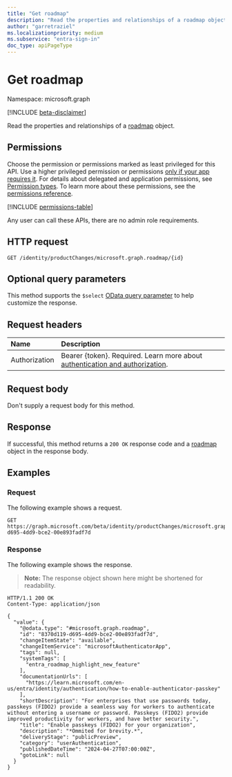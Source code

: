 ```yaml
---
title: "Get roadmap"
description: "Read the properties and relationships of a roadmap object."
author: "garretraziel"
ms.localizationpriority: medium
ms.subservice: "entra-sign-in"
doc_type: apiPageType
---
```


# Get roadmap

Namespace: microsoft.graph

[!INCLUDE [beta-disclaimer](../../includes/beta-disclaimer.md)]

Read the properties and relationships of a [roadmap](../resources/roadmap.md) object.

## Permissions

Choose the permission or permissions marked as least privileged for this API. Use a higher privileged permission or permissions [only if your app requires it](/graph/permissions-overview#best-practices-for-using-microsoft-graph-permissions). For details about delegated and application permissions, see [Permission types](/graph/permissions-overview#permission-types). To learn more about these permissions, see the [permissions reference](/graph/permissions-reference).

<!-- {
  "blockType": "permissions",
  "name": "roadmap-get-permissions"
}
-->
[!INCLUDE [permissions-table](../includes/permissions/roadmap-get-permissions.md)]

Any user can call these APIs, there are no admin role requirements.

## HTTP request

<!-- {
  "blockType": "ignored"
}
-->
``` http
GET /identity/productChanges/microsoft.graph.roadmap/{id}
```

## Optional query parameters

This method supports the `$select` [OData query parameter](/graph/query-parameters) to help customize the response.

## Request headers

|Name|Description|
|:---|:---|
|Authorization|Bearer {token}. Required. Learn more about [authentication and authorization](/graph/auth/auth-concepts).|

## Request body

Don't supply a request body for this method.

## Response

If successful, this method returns a `200 OK` response code and a [roadmap](../resources/roadmap.md) object in the response body.

## Examples

### Request

The following example shows a request.
<!-- {
  "blockType": "request",
  "name": "get_roadmap"
}
-->
``` http
GET https://graph.microsoft.com/beta/identity/productChanges/microsoft.graph.roadmap/8370d119-d695-4dd9-bce2-00e893fadf7d
```

### Response

The following example shows the response.
>**Note:** The response object shown here might be shortened for readability.
<!-- {
  "blockType": "response",
  "truncated": true,
  "@odata.type": "microsoft.graph.roadmap"
}
-->
``` http
HTTP/1.1 200 OK
Content-Type: application/json

{
  "value": {
    "@odata.type": "#microsoft.graph.roadmap",
    "id": "8370d119-d695-4dd9-bce2-00e893fadf7d",
    "changeItemState": "available",
    "changeItemService": "microsoftAuthenticatorApp",
    "tags": null,
    "systemTags": [
      "entra_roadmap_highlight_new_feature"
    ],
    "documentationUrls": [
      "https://learn.microsoft.com/en-us/entra/identity/authentication/how-to-enable-authenticator-passkey"
    ],
    "shortDescription": "For enterprises that use passwords today, passkeys (FIDO2) provide a seamless way for workers to authenticate without entering a username or password. Passkeys (FIDO2) provide improved productivity for workers, and have better security.",
    "title": "Enable passkeys (FIDO2) for your organization",
    "description": "*Ommited for brevity.*",
    "deliveryStage": "publicPreview",
    "category": "userAuthentication",
    "publishedDateTime": "2024-04-27T07:00:00Z",
    "gotoLink": null
  }
}
```
